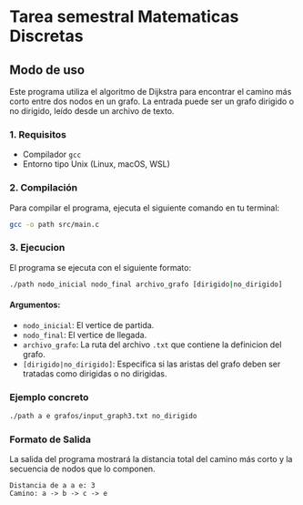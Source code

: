# Tarea semestral Matematicas Discretas

## Modo de uso 

Este programa utiliza el algoritmo de Dijkstra para encontrar el camino más corto entre dos nodos en un grafo. La entrada puede ser un grafo dirigido o no dirigido, leído desde un archivo de texto.

### 1. Requisitos
- Compilador `gcc`
- Entorno tipo Unix (Linux, macOS, WSL)

### 2. Compilación
Para compilar el programa, ejecuta el siguiente comando en tu terminal:
```bash
gcc -o path src/main.c
```
### 3. Ejecucion
El programa se ejecuta con el siguiente formato:

```bash
./path nodo_inicial nodo_final archivo_grafo [dirigido|no_dirigido]
```
#### Argumentos:
- `nodo_inicial`: El vertice de partida.
- `nodo_final`: El vertice de llegada.
- `archivo_grafo`: La ruta del archivo `.txt` que contiene la definicion del grafo.
- `[dirigido|no_dirigido]`: Especifica si las aristas del grafo deben ser tratadas como dirigidas o no dirigidas.

### Ejemplo concreto

```bash
./path a e grafos/input_graph3.txt no_dirigido
```

### Formato de Salida

La salida del programa mostrará la distancia total del camino más corto y la secuencia de nodos que lo componen.

```Salida
Distancia de a a e: 3
Camino: a -> b -> c -> e
```